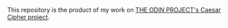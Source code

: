 This repository is the product of my work on [THE ODIN PROJECT's Caesar Cipher project](https://www.theodinproject.com/paths/full-stack-ruby-on-rails/courses/ruby-programming/lessons/caesar-cipher).

